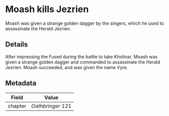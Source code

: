 # Moash kills Jezrien
Moash was given a strange golden dagger by the singers, which he used to assassinate the Herald Jezrien.

## Details
After impressing the Fused during the battle to take Kholinar, Moash was given a strange golden dagger and commanded to assassinate the Herald Jezrien. Moash succeeded, and was given the name Vyre. 

## Metadata
| Field | Value |
| ----- | ----- |
| chapter | *Oathbringer* 121 |
